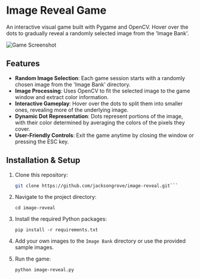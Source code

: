 # Image Reveal Game

An interactive visual game built with Pygame and OpenCV. Hover over the dots to gradually reveal a randomly selected image from the 'Image Bank'.

![Game Screenshot](path_to_screenshot.png) <!-- Replace 'path_to_screenshot.png' with the path to an actual screenshot of your game if you have one -->

## Features

- **Random Image Selection**: Each game session starts with a randomly chosen image from the 'Image Bank' directory.
- **Image Processing**: Uses OpenCV to fit the selected image to the game window and extract color information.
- **Interactive Gameplay**: Hover over the dots to split them into smaller ones, revealing more of the underlying image.
- **Dynamic Dot Representation**: Dots represent portions of the image, with their color determined by averaging the colors of the pixels they cover.
- **User-Friendly Controls**: Exit the game anytime by closing the window or pressing the ESC key.

## Installation & Setup

1. Clone this repository:
   ```bash
   git clone https://github.com/jacksongrove/image-reveal.git```
2. Navigate to the project directory:
   
   `cd image-reveal`
3. Install the required Python packages:
   
   `pip install -r requirements.txt`
4. Add your own images to the `Image Bank` directory or use the provided sample images.
   
5. Run the game:
   
   `python image-reveal.py`
